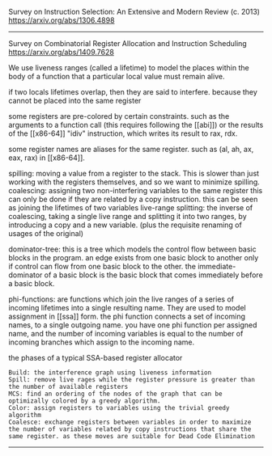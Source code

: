 

Survey on Instruction Selection: An Extensive and Modern Review (c. 2013)
https://arxiv.org/abs/1306.4898

-------------------------------------------------------------

Survey on Combinatorial Register Allocation and Instruction Scheduling
https://arxiv.org/abs/1409.7628

We use liveness ranges (called a lifetime) to model the places within the body 
of a function that a particular local value must remain alive.

if two locals lifetimes overlap, then they are said to interfere. because they 
cannot be placed into the same register

some registers are pre-colored by certain constraints. such as the arguments to a function call (this requires following the [[abi]]) or the results of the [[x86-64]] "idiv" instruction, which 
writes its result to rax, rdx.

some register names are aliases for the same register. 
such as (al, ah, ax, eax, rax) in [[x86-64]].

spilling: moving a value from a register to the stack.
	This is slower than just working with the registers themselves, 
	and so we want to minimize spilling.
coalescing: assigning two non-interfering variables to the same register
	this can only be done if they are related by a copy instruction. 
	this can be seen as joining the lifetimes of two variables
live-range splitting: the inverse of coalescing, taking a single live range and splitting
	it into two ranges, by introducing a copy and a new variable. (plus the requisite 
	renaming of usages of the original)

dominator-tree: this is a tree which models the control flow between basic 
	blocks in the program. an edge exists from one basic block to another only if control 
	can flow from one basic block to the other. the immediate-dominator of a basic block 
	is the basic block that comes immediately before a basic block.
	

phi-functions: are functions which join the live ranges of a series of incoming lifetimes
	into a single resulting name. They are used to model assignment in [[ssa]] form.
	the phi function connects a set of incoming names, to a single outgoing name.
	you have one phi function per assigned name, and the number of incoming 
	variables is equal to the number of incoming branches which assign to the 
	incoming name.


the phases of a typical SSA-based register allocator

	Build: the interference graph using liveness information
	Spill: remove live rages while the register pressure is greater than the number of available registers
	MCS: find an ordering of the nodes of the graph that can be optimizally colored by a greedy algorithm.
	Color: assign registers to variables using the trivial greedy algorithm
	Coalesce: exchange registers between variables in order to maximize the number of variables related by copy instructions that share the same register. as these moves are suitable for Dead Code Elimination



-----





